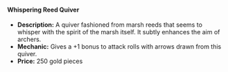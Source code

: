 #### Whispering Reed Quiver
- **Description:** A quiver fashioned from marsh reeds that seems to whisper with the spirit of the marsh itself. It subtly enhances the aim of archers.
- **Mechanic:** Gives a +1 bonus to attack rolls with arrows drawn from this quiver.
- **Price:** 250 gold pieces
